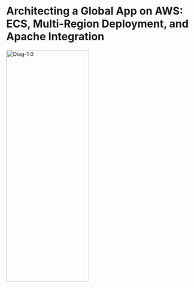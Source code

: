 # Architecting a Global App on AWS: ECS, Multi-Region Deployment, and Apache Integration



<img width="221" height="616" alt="Diag-1 0" src="https://github.com/user-attachments/assets/de4b44ac-72af-46f0-8637-501b8437917d" />

<p test>
